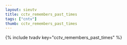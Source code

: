 ```yaml
--- 
layout: sieutv
title: cctv_remembers_past_times
tags: ["cntv"]
thumb: cctv_remembers_past_times
---
```

{% include tvadv key="cctv_remembers_past_times" %}
